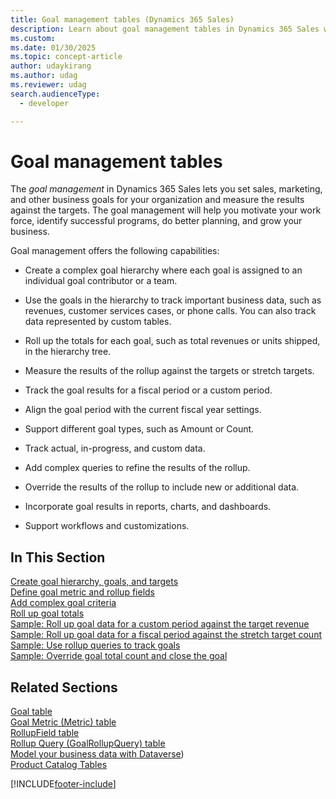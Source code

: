 ```yaml
---
title: Goal management tables (Dynamics 365 Sales)
description: Learn about goal management tables in Dynamics 365 Sales with a selection of topics and tutorials.
ms.custom: 
ms.date: 01/30/2025
ms.topic: concept-article
author: udaykirang
ms.author: udag
ms.reviewer: udag
search.audienceType: 
  - developer

---
```

# Goal management tables

The *goal management* in Dynamics 365 Sales lets you set sales, marketing, and other business goals for your organization and measure the results against the targets. The goal management will help you motivate your work force, identify successful programs, do better planning, and grow your business.  
  
 Goal management offers the following capabilities:  
  
-   Create a complex goal hierarchy where each goal is assigned to an individual goal contributor or a team.  
  
-   Use the goals in the hierarchy to track important business data, such as revenues, customer services cases, or phone calls. You can also track data represented by custom tables.  
  
-   Roll up the totals for each goal, such as total revenues or units shipped, in the hierarchy tree.  
-   Measure the results of the rollup against the targets or stretch targets.  
-   Track the goal results for a fiscal period or a custom period.  
-   Align the goal period with the current fiscal year settings.  
-   Support different goal types, such as Amount or Count.  
-   Track actual, in-progress, and custom data.  
-   Add complex queries to refine the results of the rollup.  
-   Override the results of the rollup to include new or additional data.  
-   Incorporate goal results in reports, charts, and dashboards.  
-   Support workflows and customizations.  
  
## In This Section

 [Create goal hierarchy, goals, and targets](create-goal-hierarchy-goals-targets.md)<br />
 [Define goal metric and rollup fields](define-goal-metric-rollup-fields.md)<br />
 [Add complex goal criteria](add-complex-goal-criteria.md)<br />
 [Roll up goal totals](roll-up-goal-totals.md)<br />
 [Sample: Roll up goal data for a custom period against the target revenue](sample-rollup-goal-data-custom-period-target-revenue.md)<br />
 [Sample: Roll up goal data for a fiscal period against the stretch target count](sample-rollup-goal-data-fiscal-period-stretch-target-count.md)<br />
 [Sample: Use rollup queries to track goals](sample-use-rollup-queries-track-goals.md)<br />
 [Sample: Override goal total count and close the goal](sample-override-goal-total-count-close-goal.md)<br />
  
## Related Sections

 [Goal table](../../developer/reference/entities/goal.md)<br />
 [Goal Metric (Metric) table](../../developer/reference/entities/metric.md)<br />
 [RollupField table](/power-apps/developer/data-platform/reference/entities/rollupfield)<br />
 [Rollup Query (GoalRollupQuery) table](../../developer/reference/entities/goalrollupquery.md)<br />
 [Model your business data with Dataverse](/power-apps/maker/data-platform/data-platform-intro))<br />
 [Product Catalog Tables](product-catalog-entities.md)<br />


[!INCLUDE[footer-include](../../includes/footer-banner.md)]

